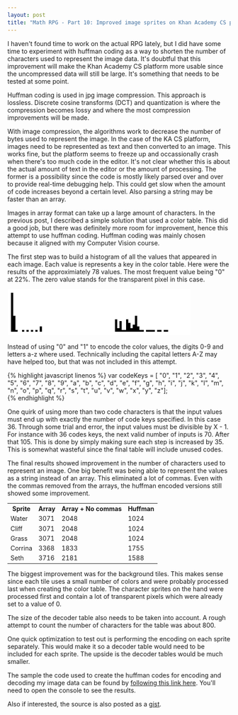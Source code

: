 ```yaml
---
layout: post
title: "Math RPG - Part 10: Improved image sprites on Khan Academy CS platform"
---
```


I haven't found time to work on the actual RPG lately, but I did have some time to experiment with huffman coding as a way to shorten the number of characters used to represent the image data. It's doubtful that this improvement will make the Khan Academy CS platform more usable since the uncompressed data will still be large. It's something that needs to be tested at some point.

Huffman coding is used in jpg image compression. This approach is lossless. Discrete cosine transforms (DCT) and quantization is where the compression becomes lossy and where the most compression improvements will be made. 

With image compression, the algorithms work to decrease the number of bytes used to represent the image. In the case of the KA CS platform, images need to be represented as text and then converted to an image. This works fine, but the platform seems to freeze up and occassionally crash when there's too much code in the editor. It's not clear whether this is about the actual amount of text in the editor or the amount of processing. The former is a possibility since the code is mostly likely parsed over and over to provide real-time debugging help. This could get slow when the amount of code increases beyond a certain level. Also parsing a string may be faster than an array.

Images in array format can take up a large amount of characters. In the previous post, I described a simple solution that used a color table. This did a good job, but there was definitely more room for improvement, hence this attempt to use huffman coding. Huffman coding was mainly chosen because it aligned with my Computer Vision course.

The first step was to build a histogram of all the values that appeared in each image. Each value is represents a key in the color table. Here were the results of the approximiately 78 values. The most frequent value being "0" at 22%. The zero value stands for the transparent pixel in this case.

![Pixel histogram count](/images/histogram.png)

Instead of using "0" and "1" to encode the color values, the digits 0-9 and letters a-z where used. Technically including the capital letters A-Z may have helped too, but that was not included in this attempt.

{% highlight javascript linenos %}
var codeKeys = [
    "0", "1", "2", "3", "4", "5", "6", "7", "8", "9",
    "a", "b", "c", "d", "e", "f", "g", "h", "i", "j",
    "k", "l", "m", "n", "o", "p", "q", "r", "s", "t",
    "u", "v", "w", "x", "y", "z"];   
{% endhighlight %}

One quirk of using more than two code characters is that the input values must end up with exactly the number of code keys specified. In this case 36. Through some trial and error, the input values must be divisible by X - 1. For instance with 36 codes keys, the next valid number of inputs is 70. After that 105. This is done by simply making sure each step is increased by 35. This is somewhat wasteful since the final table will include unused codes.

The final results showed improvement in the number of characters used to represent an image. One big benefit was being able to represent the values as a string instead of an array. This eliminated a lot of commas. Even with the commas removed from the arrays, the huffman encoded versions still showed some improvement.

<table>
    <tr>
        <th>Sprite</th>
        <th>Array</th>
        <th>Array + No commas</th>
        <th>Huffman</th>
    </tr>
    <tr>
        <td>Water</td>
        <td>3071</td>
        <td>2048</td>
        <td>1024</td>
    </tr>
    <tr>
        <td>Cliff</td>
        <td>3071</td>
        <td>2048</td>
        <td>1024</td>
    </tr>
    <tr>
        <td>Grass</td>
        <td>3071</td>
        <td>2048</td>
        <td>1024</td>
    </tr>
    <tr>
        <td>Corrina</td>
        <td>3368</td>
        <td>1833</td>
        <td>1755</td>
    </tr> 
    <tr>
        <td>Seth</td>
        <td>3716</td>
        <td>2181</td>
        <td>1588</td>
    </tr> 
</table>

The biggest improvement was for the background tiles. This makes sense since each tile uses a small number of colors and were probably processed last when creating the color table. The character sprites on the hand were processed first and contain a lot of transparent pixels which were already set to a value of 0.

The size of the decoder table also needs to be taken into account. A rough attempt to count the number of characters for the table was about 800.

One quick optimization to test out is performing the encoding on each sprite separately. This would make it so a decoder table would need to be included for each sprite. The upside is the decoder tables would be much smaller.

The sample the code used to create the huffman codes for encoding and decoding my image data can be found by [following this link here](/projects/huffman). You'll need to open the console to see the results.

Also if interested, the source is also posted as a [gist](https://gist.github.com/richard-to/9480974).